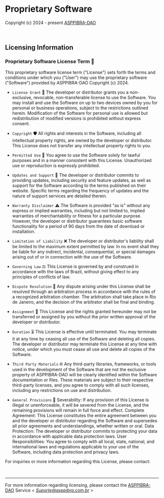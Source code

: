 # Proprietary Software 

Copyright (c) 2024 - present [ASPPIBRA-DAO](http://#/)

<br />

## Licensing Information

### Proprietary Software License Term 📜

This proprietary software license term ("License") sets forth the terms and conditions under which you ("User") may use the proprietary software ("Software") provided by ASPPIBRA-DAO Copyright (c) 2024.

- `License Grant` 🔑
The developer or distributor grants you a non-exclusive, revocable, non-transferable license to use the Software. You may install and use the Software on up to two devices owned by you for personal or business operations, subject to the restrictions outlined herein. Modification of the Software for personal use is allowed but redistribution of modified versions is prohibited without express consent.

- `Copyright` 🛡️
All rights and interests in the Software, including all intellectual property rights, are owned by the developer or distributor. This License does not transfer any intellectual property rights to you.

- `Permitted Use` 🚦
You agree to use the Software solely for lawful purposes and in a manner consistent with this License. Unauthorized use or reproduction is expressly prohibited.

- `Updates and Support` 🔄
The developer or distributor commits to providing updates, including security and feature updates, as well as support for the Software according to the terms published on their website. Specific terms regarding the frequency of updates and the nature of support services are detailed therein.

- `Warranty Disclaimer` ⚠️
The Software is provided "as is" without any express or implied warranties, including but not limited to, implied warranties of merchantability or fitness for a particular purpose. However, the developer or distributor guarantees basic software functionality for a period of 90 days from the date of download or installation.

- `Limitation of Liability` ❌
The developer or distributor's liability shall be limited to the maximum extent permitted by law. In no event shall they be liable for any indirect, incidental, consequential, or special damages arising out of or in connection with the use of the Software.

- `Governing Law` ⚖️
This License is governed by and construed in accordance with the laws of Brazil, without giving effect to any principles of conflicts of law.

- `Dispute Resolution` 🤝
Any dispute arising under this License shall be resolved through an arbitration process in accordance with the rules of a recognized arbitration chamber. The arbitration shall take place in Rio de Janeiro, and the decision of the arbitrator shall be final and binding.

- `Assignment` 📄
This License and the rights granted hereunder may not be transferred or assigned by you without the prior written approval of the developer or distributor.

- `Duration` ⏳
This License is effective until terminated. You may terminate it at any time by ceasing all use of the Software and deleting all copies. The developer or distributor may terminate this License at any time with notice, under which you must cease all use and delete all copies of the Software.

- `Third Party Materials` 🌐
Any third-party libraries, frameworks, or tools used in the development of the Software that are not the exclusive property of ASPPIBRA-DAO will be clearly identified within the Software documentation or files. These materials are subject to their respective third-party licenses, and you agree to comply with all such licenses, including any restrictions on use and distribution.

- `General Provisions` 📌
Severability: If any provision of this License is illegal or unenforceable, it will be severed from the License, and the remaining provisions will remain in full force and effect.
Complete Agreement: This License constitutes the entire agreement between you and the developer or distributor regarding the Software and supersedes all prior agreements and understandings, whether written or oral.
Data Protection: The developer or distributor commits to protecting your data in accordance with applicable data protection laws.
User Responsibilities: You agree to comply with all local, state, national, and international laws and regulations applicable to your use of the Software, including data protection and privacy laws.

For inquiries or more information regarding this License, please contact:

<br />

---
For more information regarding licensing, please contact the [ASPPIBRA-DAO](https://#/) Service < *Suporte@asppibra.com.br* >
